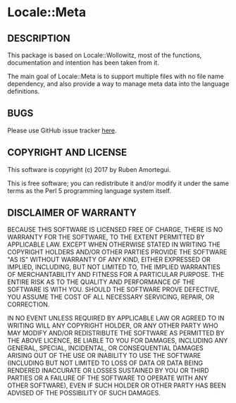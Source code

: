 # Locale::Meta

## DESCRIPTION

This package is based on Locale::Wollowitz, most of the functions,
documentation and intention has been taken from it.

The main goal of Locale::Meta is to support multiple files with no 
file name dependency, and also provide a way to manage meta data 
into the language definitions.


## BUGS
Please use GitHub issue tracker
[here](https://github.com/ramortegui/LocaleMeta).



## COPYRIGHT AND LICENSE

This software is copyright (c) 2017 by Ruben Amortegui.

This is free software; you can redistribute it and/or modify it 
under the same terms as the Perl 5 programming language system itself.



## DISCLAIMER OF WARRANTY

BECAUSE THIS SOFTWARE IS LICENSED FREE OF CHARGE, THERE IS NO WARRANTY
FOR THE SOFTWARE, TO THE EXTENT PERMITTED BY APPLICABLE LAW. EXCEPT WHEN
OTHERWISE STATED IN WRITING THE COPYRIGHT HOLDERS AND/OR OTHER PARTIES
PROVIDE THE SOFTWARE "AS IS" WITHOUT WARRANTY OF ANY KIND, EITHER
EXPRESSED OR IMPLIED, INCLUDING, BUT NOT LIMITED TO, THE IMPLIED
WARRANTIES OF MERCHANTABILITY AND FITNESS FOR A PARTICULAR PURPOSE. THE
ENTIRE RISK AS TO THE QUALITY AND PERFORMANCE OF THE SOFTWARE IS WITH
YOU. SHOULD THE SOFTWARE PROVE DEFECTIVE, YOU ASSUME THE COST OF ALL
NECESSARY SERVICING, REPAIR, OR CORRECTION.

IN NO EVENT UNLESS REQUIRED BY APPLICABLE LAW OR AGREED TO IN WRITING
WILL ANY COPYRIGHT HOLDER, OR ANY OTHER PARTY WHO MAY MODIFY AND/OR
REDISTRIBUTE THE SOFTWARE AS PERMITTED BY THE ABOVE LICENCE, BE
LIABLE TO YOU FOR DAMAGES, INCLUDING ANY GENERAL, SPECIAL, INCIDENTAL,
OR CONSEQUENTIAL DAMAGES ARISING OUT OF THE USE OR INABILITY TO USE
THE SOFTWARE (INCLUDING BUT NOT LIMITED TO LOSS OF DATA OR DATA BEING
RENDERED INACCURATE OR LOSSES SUSTAINED BY YOU OR THIRD PARTIES OR A
FAILURE OF THE SOFTWARE TO OPERATE WITH ANY OTHER SOFTWARE), EVEN IF
SUCH HOLDER OR OTHER PARTY HAS BEEN ADVISED OF THE POSSIBILITY OF
SUCH DAMAGES.

